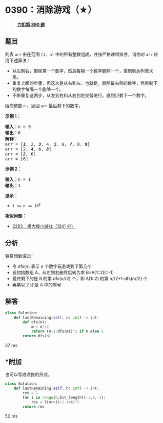 # 0390：消除游戏（★）


> <u>**[力扣第 390 题](https://leetcode.cn/problems/elimination-game/)**</u>

## 题目

<p>列表 <code>arr</code> 由在范围 <code>[1, n]</code> 中的所有整数组成，并按严格递增排序。请你对 <code>arr</code> 应用下述算法：</p>

<div class="original__bRMd">
<div>
<ul>
<li>从左到右，删除第一个数字，然后每隔一个数字删除一个，直到到达列表末尾。</li>
<li>重复上面的步骤，但这次是从右到左。也就是，删除最右侧的数字，然后剩下的数字每隔一个删除一个。</li>
<li>不断重复这两步，从左到右和从右到左交替进行，直到只剩下一个数字。</li>
</ul>

<p>给你整数 <code>n</code> ，返回 <code>arr</code> 最后剩下的数字。</p>



<p><strong>示例 1：</strong></p>

<pre>
<strong>输入：</strong>n = 9
<strong>输出：</strong>6
<strong>解释：</strong>
arr = [<strong><em>1</em></strong>, 2, <em><strong>3</strong></em>, 4, <em><strong>5</strong></em>, 6, <em><strong>7</strong></em>, 8, <em><strong>9</strong></em>]
arr = [2, <em><strong>4</strong></em>, 6, <em><strong>8</strong></em>]
arr = [<em><strong>2</strong></em>, 6]
arr = [6]
</pre>

<p><strong>示例 2：</strong></p>

<pre>
<strong>输入：</strong>n = 1
<strong>输出：</strong>1
</pre>



<p><strong>提示：</strong></p>

<ul>
<li><code>1 &lt;= n &lt;= 10<sup>9</sup></code></li>
</ul>
</div>
</div>


**相似问题：**
- [2293：极大极小游戏（1241 分）](/leetcode/2293)


## 分析

容易想到递归：
- 令 dfs(n) 表示 n 个数字玩游戏剩下第几个
- 设初始数组 A，从左到右删除后转为求 B=A[1::2][::-1]
- 最终剩下的是 B 的第 dfs(n//2) 个，即 A[1::2] 的第 n//2+1-dfs(n//2) 个
- 再乘以 2 即是 A 中的序号

	
## 解答

```python
class Solution:
    def lastRemaining(self, n: int) -> int:
        def dfs(n):
            m = n//2
            return (m+1-dfs(m))*2 if m else 1
        return dfs(n)
```
37 ms

## *附加

也可以写成递推的形式。

```python
class Solution:
    def lastRemaining(self, n: int) -> int:
        res = 1
        for i in range(n.bit_length()-1,0,-1):
            res = ((n>>i)+1-res)*2
        return res
```
50 ms
